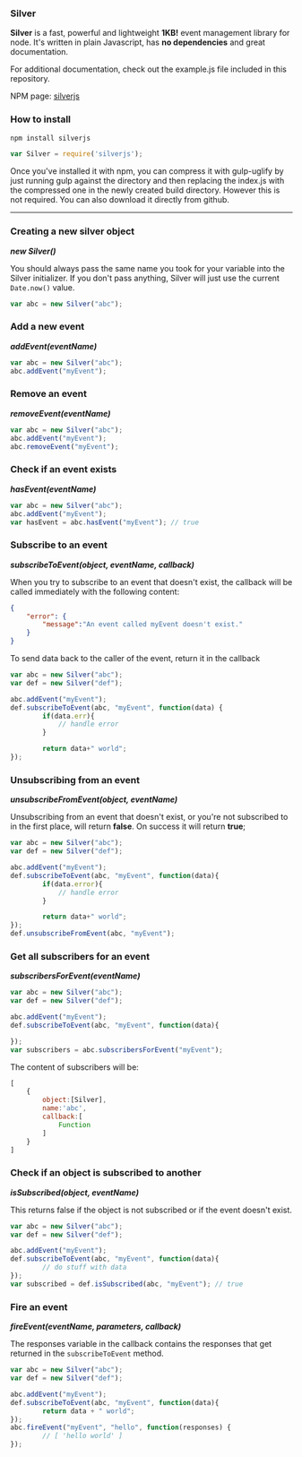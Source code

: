 ### Silver
__Silver__ is a fast, powerful and lightweight __1KB!__ event management library for node. It's written in plain Javascript, has __no dependencies__ and great documentation.

For additional documentation, check out the example.js file included in this repository.

NPM page: [silverjs](https://www.npmjs.com/package/silverjs)

### How to install
```sh
npm install silverjs
```
```javascript
var Silver = require('silverjs');
```
Once you've installed it with npm, you can compress it with gulp-uglify by just running gulp against the directory and then replacing the index.js with the compressed one in the newly created build directory. However this is not required. You can also download it directly from github.

___

### Creating a new silver object
___new Silver()___

You should always pass the same name you took for your variable into the Silver initializer. If you don't pass anything, Silver will just use the current ```Date.now()``` value.
```javascript
var abc = new Silver("abc");
```

### Add a new event
___addEvent(eventName)___

```javascript
var abc = new Silver("abc");
abc.addEvent("myEvent");
```

### Remove an event
___removeEvent(eventName)___

```javascript
var abc = new Silver("abc");
abc.addEvent("myEvent");
abc.removeEvent("myEvent");
```

### Check if an event exists
___hasEvent(eventName)___

```javascript
var abc = new Silver("abc");
abc.addEvent("myEvent");
var hasEvent = abc.hasEvent("myEvent"); // true
```

### Subscribe to an event
___subscribeToEvent(object, eventName, callback)___

When you try to subscribe to an event that doesn't exist, the callback will be called immediately with the following content:
```json
{
	"error": {
		"message":"An event called myEvent doesn't exist."
	}
}
```

To send data back to the caller of the event, return it in the callback
```javascript
var abc = new Silver("abc");
var def = new Silver("def");

abc.addEvent("myEvent");
def.subscribeToEvent(abc, "myEvent", function(data) {
        if(data.err){
			// handle error
		}

		return data+" world";
});
```

### Unsubscribing from an event
___unsubscribeFromEvent(object, eventName)___

Unsubscribing from an event that doesn't exist, or you're not subscribed to in the first place, will return __false__. On success it will return __true__;
```javascript
var abc = new Silver("abc");
var def = new Silver("def");

abc.addEvent("myEvent");
def.subscribeToEvent(abc, "myEvent", function(data){
        if(data.error){
			// handle error
		}

		return data+" world";
});
def.unsubscribeFromEvent(abc, "myEvent");
```

### Get all subscribers for an event
___subscribersForEvent(eventName)___
```javascript
var abc = new Silver("abc");
var def = new Silver("def");

abc.addEvent("myEvent");
def.subscribeToEvent(abc, "myEvent", function(data){

});
var subscribers = abc.subscribersForEvent("myEvent");
```
The content of subscribers will be:
```javascript
[
	{
		object:[Silver],
		name:'abc',
		callback:[
			Function
		]
	}
]
```

### Check if an object is subscribed to another
___isSubscribed(object, eventName)___

This returns false if the object is not subscribed or if the event doesn't exist.
```javascript
var abc = new Silver("abc");
var def = new Silver("def");

abc.addEvent("myEvent");
def.subscribeToEvent(abc, "myEvent", function(data){
        // do stuff with data
});
var subscribed = def.isSubscribed(abc, "myEvent"); // true
```

### Fire an event
___fireEvent(eventName, parameters, callback)___

The responses variable in the callback contains the responses that get returned in the ```subscribeToEvent``` method.
```javascript
var abc = new Silver("abc");
var def = new Silver("def");

abc.addEvent("myEvent");
def.subscribeToEvent(abc, "myEvent", function(data){
        return data + " world";
});
abc.fireEvent("myEvent", "hello", function(responses) {
        // [ 'hello world' ]
});
```
